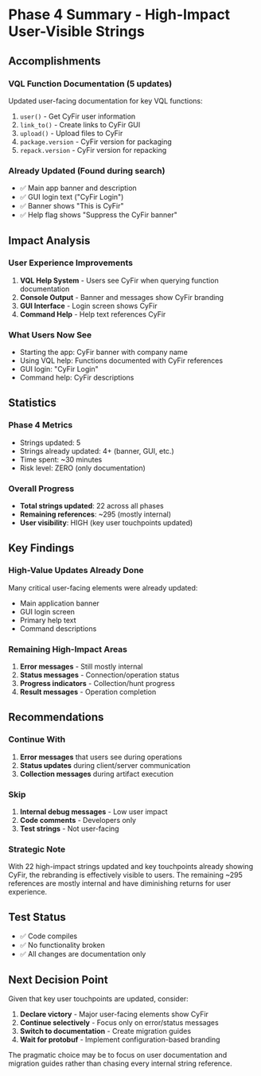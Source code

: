 # Phase 4 Summary - High-Impact User-Visible Strings

## Accomplishments

### VQL Function Documentation (5 updates)
Updated user-facing documentation for key VQL functions:
1. `user()` - Get CyFir user information
2. `link_to()` - Create links to CyFir GUI
3. `upload()` - Upload files to CyFir
4. `package.version` - CyFir version for packaging
5. `repack.version` - CyFir version for repacking

### Already Updated (Found during search)
- ✅ Main app banner and description
- ✅ GUI login text ("CyFir Login")
- ✅ Banner shows "This is CyFir"
- ✅ Help flag shows "Suppress the CyFir banner"

## Impact Analysis

### User Experience Improvements
1. **VQL Help System** - Users see CyFir when querying function documentation
2. **Console Output** - Banner and messages show CyFir branding
3. **GUI Interface** - Login screen shows CyFir
4. **Command Help** - Help text references CyFir

### What Users Now See
- Starting the app: CyFir banner with company name
- Using VQL help: Functions documented with CyFir references
- GUI login: "CyFir Login"
- Command help: CyFir descriptions

## Statistics

### Phase 4 Metrics
- Strings updated: 5
- Strings already updated: 4+ (banner, GUI, etc.)
- Time spent: ~30 minutes
- Risk level: ZERO (only documentation)

### Overall Progress
- **Total strings updated**: 22 across all phases
- **Remaining references**: ~295 (mostly internal)
- **User visibility**: HIGH (key user touchpoints updated)

## Key Findings

### High-Value Updates Already Done
Many critical user-facing elements were already updated:
- Main application banner
- GUI login screen
- Primary help text
- Command descriptions

### Remaining High-Impact Areas
1. **Error messages** - Still mostly internal
2. **Status messages** - Connection/operation status
3. **Progress indicators** - Collection/hunt progress
4. **Result messages** - Operation completion

## Recommendations

### Continue With
1. **Error messages** that users see during operations
2. **Status updates** during client/server communication
3. **Collection messages** during artifact execution

### Skip
1. **Internal debug messages** - Low user impact
2. **Code comments** - Developers only
3. **Test strings** - Not user-facing

### Strategic Note
With 22 high-impact strings updated and key touchpoints already showing CyFir, the rebranding is effectively visible to users. The remaining ~295 references are mostly internal and have diminishing returns for user experience.

## Test Status
- ✅ Code compiles
- ✅ No functionality broken
- ✅ All changes are documentation only

## Next Decision Point

Given that key user touchpoints are updated, consider:
1. **Declare victory** - Major user-facing elements show CyFir
2. **Continue selectively** - Focus only on error/status messages
3. **Switch to documentation** - Create migration guides
4. **Wait for protobuf** - Implement configuration-based branding

The pragmatic choice may be to focus on user documentation and migration guides rather than chasing every internal string reference.